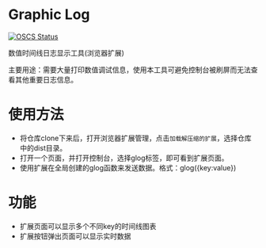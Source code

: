 # Graphic Log 
[![OSCS Status](https://www.oscs1024.com/platform/badge/langhuihui/glog.svg?size=small)](https://www.oscs1024.com/project/langhuihui/glog?ref=badge_small)

数值时间线日志显示工具(浏览器扩展)

主要用途：需要大量打印数值调试信息，使用本工具可避免控制台被刷屏而无法查看其他重要日志信息。

# 使用方法

- 将仓库clone下来后，打开浏览器扩展管理，点击`加载解压缩的扩展`，选择仓库中的dist目录。
- 打开一个页面，并打开控制台，选择glog标签，即可看到扩展页面。
- 使用扩展在全局创建的glog函数来发送数据。格式：glog({key:value})

# 功能

- 扩展页面可以显示多个不同key的时间线图表
- 扩展按钮弹出页面可以显示实时数据